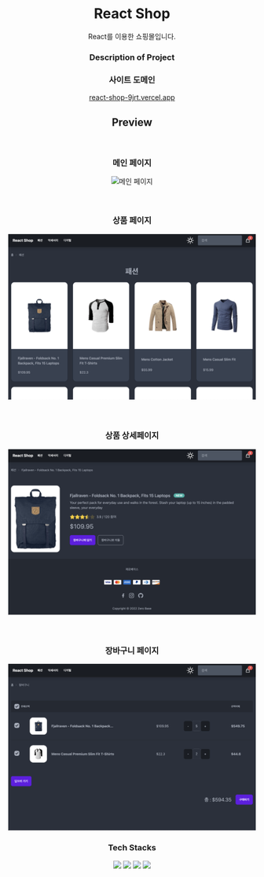 <div align="center" >
<h1> React Shop </h1>
<div> React를 이용한 쇼핑몰입니다. </div>
<h3> Description of Project </h3>
<h3> 사이트 도메인 </h3>
<a href="https://react-shop-9jrt.vercel.app/" target="_blank">react-shop-9jrt.vercel.app</a>

<br/>

<h2><b> Preview </b></h2><br/>
<h3><b> 메인 페이지 </b></h3>
<img src="README_imges/메인페이지.png" alt="메인 페이지" />
<br/><br/><br/>
<h3><b> 상품 페이지 </b></h3>
<img src="README_imges/상품페이지.png" alt="상품 페이지" />
<br/><br/><br/>
<h3><b> 상품 상세페이지 </b></h3>
<img src="README_imges/상품상세페이지.png" alt="상품 상세페이지" />
<br/><br/><br/>
<h3><b> 장바구니 페이지 </b></h3>
<img src="README_imges/장바구니페이지.png" alt="장바구니 페이지"/>

### Tech Stacks
<img src="https://img.shields.io/badge/TypeScript-3178C6?style=flat&logo=TypeScript&logoColor=white"/>
<img src="https://img.shields.io/badge/React-61DAFB?style=flat&logo=React&logoColor=white"/>
<img src="https://img.shields.io/badge/Tailwind CSS-06B6D4?style=flat&logo=Tailwind CSS&logoColor=white"/>
<img src="https://img.shields.io/badge/Recoil-512BD4?style=flat&logo=Recoil&logoColor=white"/>
